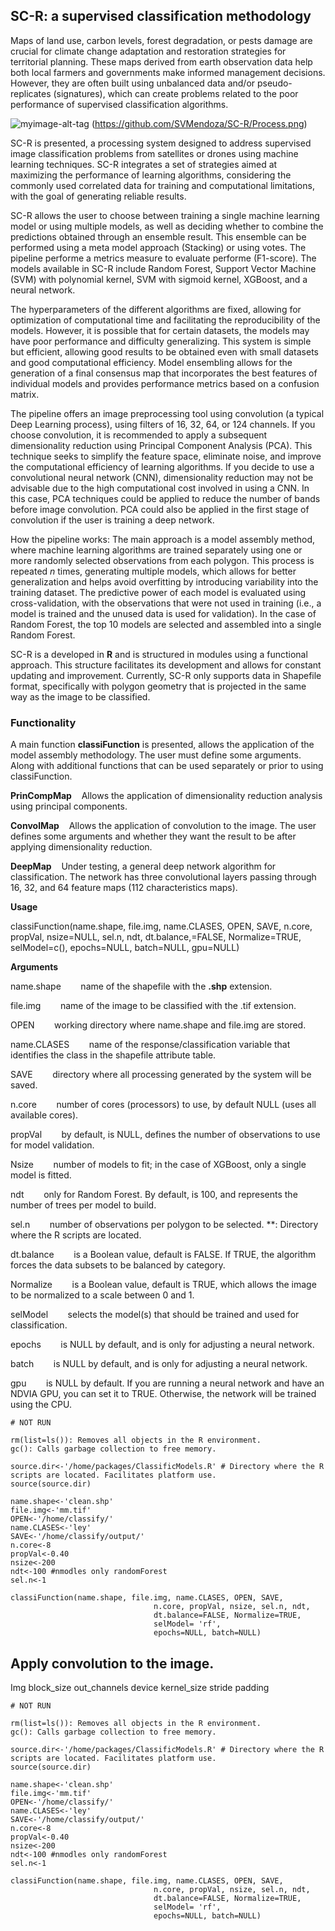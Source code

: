## SC-R: a supervised classification methodology

Maps of land use, carbon levels, forest degradation, or pests damage are crucial for climate change adaptation and restoration strategies for territorial planning. These maps derived from earth observation data help both local farmers and governments make informed management decisions. However, they are often built using unbalanced data and/or pseudo-replicates (signatures), which can create problems related to the poor performance of supervised classification algorithms. 

![myimage-alt-tag](../master/SC-R/Process.png)
(https://github.com/SVMendoza/SC-R/Process.png)


SC-R is presented, a processing system designed to address supervised image classification problems from satellites or drones using machine learning techniques. SC-R integrates a set of strategies aimed at maximizing the performance of learning algorithms, considering the commonly used correlated data for training and computational limitations, with the goal of generating reliable results.


SC-R allows the user to choose between training a single machine learning model or using multiple models, as well as deciding whether to combine the predictions obtained through an ensemble result. This ensemble can be performed using a meta model approach (Stacking) or using votes. The pipeline performe a metrics measure to evaluate performe (F1-score). The models available in SC-R include Random Forest, Support Vector Machine (SVM) with polynomial kernel, SVM with sigmoid kernel, XGBoost, and a neural network.


The hyperparameters of the different algorithms are fixed, allowing for optimization of computational time and facilitating the reproducibility of the models. However, it is possible that for certain datasets, the models may have poor performance and difficulty generalizing. This system is simple but efficient, allowing good results to be obtained even with small datasets and good computational efficiency. Model ensembling allows for the generation of a final consensus map that incorporates the best features of individual models and provides performance metrics based on a confusion matrix.


The pipeline offers an image preprocessing tool using convolution (a typical Deep Learning process), using filters of 16, 32, 64, or 124 channels. If you choose convolution, it is recommended to apply a subsequent dimensionality reduction using Principal Component Analysis (PCA). This technique seeks to simplify the feature space, eliminate noise, and improve the computational efficiency of learning algorithms. If you decide to use a convolutional neural network (CNN), dimensionality reduction may not be advisable due to the high computational cost involved in using a CNN. In this case, PCA techniques could be applied to reduce the number of bands before image convolution. PCA could also be applied in the first stage of convolution if the user is training a deep network.



How the pipeline works: The main approach is a model assembly method, where machine learning algorithms are trained separately using one or more randomly selected observations from each polygon. This process is repeated *n* times, generating multiple models, which allows for better generalization and helps avoid overfitting by introducing variability into the training dataset. The predictive power of each model is evaluated using cross-validation, with the observations that were not used in training (i.e., a model is trained and the unused data is used for validation). In the case of Random Forest, the top 10 models are selected and assembled into a single Random Forest.


SC-R is a developed in **R** and is structured in modules using a functional approach. This structure facilitates its development and allows for constant updating and improvement. Currently, SC-R only supports data in Shapefile format, specifically with polygon geometry that is projected in the same way as the image to be classified.

### Functionality

A main function **classiFunction** is presented, allows the application of the model assembly methodology. The user must define some arguments. Along with additional functions that can be used separately or prior to using classiFunction.


**PrinCompMap** &nbsp;&nbsp;&nbsp;Allows the application of dimensionality reduction analysis using principal components.


**ConvolMap** &nbsp;&nbsp;&nbsp;Allows the application of convolution to the image. The user defines some arguments and whether they want the result to be after applying dimensionality reduction.


**DeepMap** &nbsp;&nbsp;&nbsp;Under testing, a general deep network algorithm for classification. The network has three convolutional layers passing through 16, 32, and 64 feature maps (112 characteristics maps). 


**Usage**

classiFunction(name.shape, file.img, name.CLASES, OPEN, SAVE, n.core, propVal, nsize=NULL, sel.n, ndt, dt.balance,=FALSE, Normalize=TRUE, selModel=c(), epochs=NULL, batch=NULL, gpu=NULL)


**Arguments**

name.shape 		&nbsp;&nbsp;&nbsp;&nbsp;&nbsp;&nbsp; name of the shapefile with the **.shp** extension. 

file.img 		&nbsp;&nbsp;&nbsp;&nbsp;&nbsp;&nbsp; name of the image to be classified with the .tif extension. 

OPEN 			&nbsp;&nbsp;&nbsp;&nbsp;&nbsp;&nbsp; working directory where name.shape and file.img are stored. 

name.CLASES 		&nbsp;&nbsp;&nbsp;&nbsp;&nbsp;&nbsp; name of the response/classification variable that identifies the class in the shapefile attribute table. 

SAVE 			&nbsp;&nbsp;&nbsp;&nbsp;&nbsp;&nbsp; directory where all processing generated by the system will be saved. 

n.core	 		&nbsp;&nbsp;&nbsp;&nbsp;&nbsp;&nbsp; number of cores (processors) to use, by default NULL (uses all available cores). 

propVal 		&nbsp;&nbsp;&nbsp;&nbsp;&nbsp;&nbsp; by default, is NULL, defines the number of observations to use for model validation. 

Nsize 			&nbsp;&nbsp;&nbsp;&nbsp;&nbsp;&nbsp; number of models to fit; in the case of XGBoost, only a single model is fitted. 

ndt 			&nbsp;&nbsp;&nbsp;&nbsp;&nbsp;&nbsp; only for Random Forest. By default, is 100, and represents the number of trees per model to build. 

sel.n 			&nbsp;&nbsp;&nbsp;&nbsp;&nbsp;&nbsp; number of observations per polygon to be selected. **: Directory where the R scripts are located.

dt.balance 		&nbsp;&nbsp;&nbsp;&nbsp;&nbsp;&nbsp; is a Boolean value, default is FALSE. If TRUE, the algorithm forces the data subsets to be balanced by category. 

Normalize 		&nbsp;&nbsp;&nbsp;&nbsp;&nbsp;&nbsp; is a Boolean value, default is TRUE, which allows the image to be normalized to a scale between 0 and 1.

selModel 		&nbsp;&nbsp;&nbsp;&nbsp;&nbsp;&nbsp; selects the model(s) that should be trained and used for classification. 

epochs 			&nbsp;&nbsp;&nbsp;&nbsp;&nbsp;&nbsp; is NULL by default, and is only for adjusting a neural network. 

batch 			&nbsp;&nbsp;&nbsp;&nbsp;&nbsp;&nbsp; is NULL by default, and is only for adjusting a neural network.

gpu 			&nbsp;&nbsp;&nbsp;&nbsp;&nbsp;&nbsp; is NULL by default. If you are running a neural network and have an NDVIA GPU, you can set it to TRUE. Otherwise, the network will be trained using the CPU.

```plaintext
# NOT RUN

rm(list=ls()): Removes all objects in the R environment.
gc(): Calls garbage collection to free memory.

source.dir<-'/home/packages/ClassificModels.R' # Directory where the R scripts are located. Facilitates platform use. 
source(source.dir) 

name.shape<-'clean.shp'
file.img<-'mm.tif'
OPEN<-'/home/classify/'
name.CLASES<-'ley'
SAVE<-'/home/classify/output/'
n.core<-8
propVal<-0.40
nsize<-200
ndt<-100 #nmodles only randomForest
sel.n<-1

classiFunction(name.shape, file.img, name.CLASES, OPEN, SAVE, 
                                n.core, propVal, nsize, sel.n, ndt, 
                                dt.balance=FALSE, Normalize=TRUE, 
                                selModel= 'rf',
                                epochs=NULL, batch=NULL)
```



## Apply convolution to the image.


Img
block_size
out_channels
device
kernel_size
stride
padding


```plaintext
# NOT RUN

rm(list=ls()): Removes all objects in the R environment.
gc(): Calls garbage collection to free memory.

source.dir<-'/home/packages/ClassificModels.R' # Directory where the R scripts are located. Facilitates platform use. 
source(source.dir) 

name.shape<-'clean.shp'
file.img<-'mm.tif'
OPEN<-'/home/classify/'
name.CLASES<-'ley'
SAVE<-'/home/classify/output/'
n.core<-8
propVal<-0.40
nsize<-200
ndt<-100 #nmodles only randomForest
sel.n<-1

classiFunction(name.shape, file.img, name.CLASES, OPEN, SAVE, 
                                n.core, propVal, nsize, sel.n, ndt, 
                                dt.balance=FALSE, Normalize=TRUE, 
                                selModel= 'rf',
                                epochs=NULL, batch=NULL)
```

